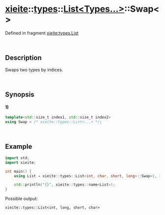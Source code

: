# [xieite](../../../../../xieite.md)\:\:[types](../../../../../types.md)\:\:[List<Types...>](../../../list.md)\:\:Swap\<\>
Defined in fragment [xieite:types.List](../../../../../../src/types/list.cpp)

&nbsp;

## Description
Swaps two types by indices.

&nbsp;

## Synopsis
#### 1)
```cpp
template<std::size_t index1, std::size_t index2>
using Swap = /* xieite::types::List<...> */;
```

&nbsp;

## Example
```cpp
import std;
import xieite;

int main() {
    using List = xieite::types::List<int, char, short, long>::Swap<1, 3>;

    std::println("{}", xieite::types::name<List>);
}
```
Possible output:
```
xieite::types::List<int, long, short, char>
```

